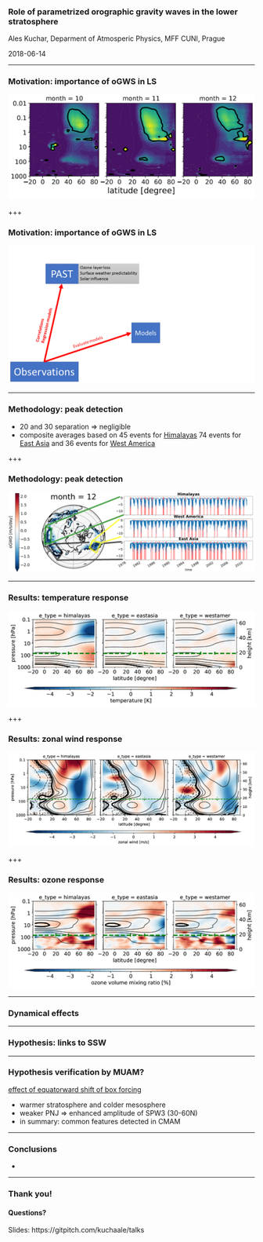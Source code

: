 
### Role of parametrized orographic gravity waves in the lower stratosphere


Ales Kuchar, Deparment of Atmosperic Physics, MFF CUNI, Prague


<span class='small'>
2018-06-14
</span>

---


### Motivation: importance of oGWS in LS

![Image](assets/motivation_fig.png)

+++


### Motivation: importance of oGWS in LS

![Image](assets/motivation_fig2.png)


---


### Methodology: peak detection

* 20 and 30 separation => negligible
* composite averages based on 45 events for [Himalayas](http://meop40.troja.mff.cuni.cz:11180/ales/accelogw_himalayas_hotspot@70hPa.html) 74 events for [East Asia](http://meop40.troja.mff.cuni.cz:11180/ales/accelogw_eastasia_hotspot@70hPa.html) and 36 events for [West America](http://meop40.troja.mff.cuni.cz:11180/ales/accelogw_westamer_hotspot@70hPa.html)

+++


### Methodology: peak detection

![Image](assets/methodology_fig.png)


---


### Results: temperature response

![Image](assets/zmta.png)

+++


### Results: zonal wind response

![Image](assets/zmua.png)

+++

### Results: ozone response

![Image](assets/zmo3.png)

---

### Dynamical effects


---

### Hypothesis: links to SSW

--- 

### Hypothesis verification by MUAM?

[effect of equatorward shift of box forcing](http://meop40.troja.mff.cuni.cz:11180/matelo/nadja.new.runs/Diff_Surf-Ref.html)

* warmer stratosphere and colder mesosphere
* weaker PNJ => enhanced amplitude of SPW3 (30-60N)
* in summary: common features detected in CMAM

---

### Conclusions

 * 

---



### Thank you!
#### Questions?

<span class='small'>
Slides: https://gitpitch.com/kuchaale/talks
</span>
